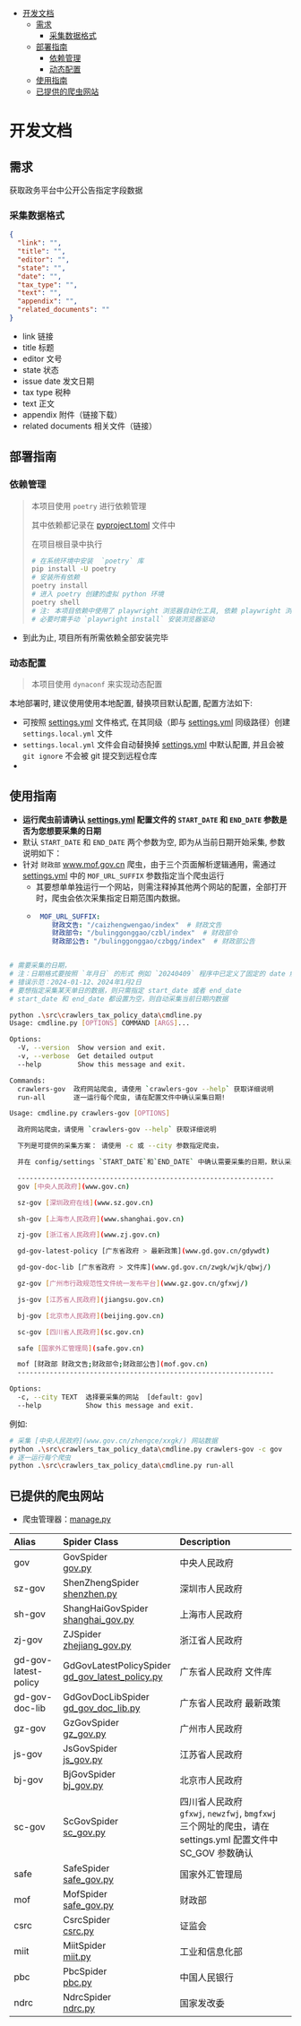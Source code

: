- [开发文档](#%E5%BC%80%E5%8F%91%E6%96%87%E6%A1%A3)
    - [需求](#%E9%9C%80%E6%B1%82)
        - [采集数据格式](#%E9%87%87%E9%9B%86%E6%95%B0%E6%8D%AE%E6%A0%BC%E5%BC%8F)
    - [部署指南](#%E9%83%A8%E7%BD%B2%E6%8C%87%E5%8D%97)
        - [依赖管理](#%E4%BE%9D%E8%B5%96%E7%AE%A1%E7%90%86)
        - [动态配置](#%E5%8A%A8%E6%80%81%E9%85%8D%E7%BD%AE)
    - [使用指南](#%E4%BD%BF%E7%94%A8%E6%8C%87%E5%8D%97)
    - [已提供的爬虫网站](#%E5%B7%B2%E6%8F%90%E4%BE%9B%E7%9A%84%E7%88%AC%E8%99%AB%E7%BD%91%E7%AB%99)

# 开发文档

## 需求

获取政务平台中公开公告指定字段数据

### 采集数据格式

```json
{
  "link": "",
  "title": "",
  "editor": "",
  "state": "",
  "date": "",
  "tax_type": "",
  "text": "",
  "appendix": "",
  "related_documents": ""
}
```

- link 链接
- title 标题
- editor 文号
- state 状态
- issue date 发文日期
- tax type 税种
- text 正文
- appendix 附件（链接下载）
- related documents 相关文件（链接）

## 部署指南

### 依赖管理

> 本项目使用 `poetry` 进行依赖管理
>
> 其中依赖都记录在 [pyproject.toml](..%2Fpyproject.toml) 文件中
>
>在项目根目录中执行
>
> ```bash
> # 在系统环境中安装  `poetry` 库
> pip install -U poetry 
> # 安装所有依赖
> poetry install
> # 进入 poetry 创建的虚拟 python 环境
> poetry shell
> # 注: 本项目依赖中使用了 playwright 浏览器自动化工具, 依赖 playwright 浏览器驱动, 
> # 必要时需手动 `playwright install` 安装浏览器驱动
> ``` 

- 到此为止, 项目所有所需依赖全部安装完毕

### 动态配置

> 本项目使用 `dynaconf` 来实现动态配置

本地部署时, 建议使用使用本地配置, 替换项目默认配置,
配置方法如下:

- 可按照 [settings.yml](..%2Fsrc%2Fcrawlers_tax_policy_data%2Fconfig%2Fsettings.yml)
  文件格式, 在其同级（即与 [settings.yml](..%2Fsrc%2Fcrawlers_tax_policy_data%2Fconfig%2Fsettings.yml)
  同级路径）创建 `settings.local.yml` 文件
- `settings.local.yml` 文件会自动替换掉 [settings.yml](..%2Fsrc%2Fcrawlers_tax_policy_data%2Fconfig%2Fsettings.yml)
  中默认配置, 并且会被 `git ignore` 不会被 git 提交到远程仓库
-

## 使用指南

- **运行爬虫前请确认 [settings.yml](..%2Fsrc%2Fcrawlers_tax_policy_data%2Fconfig%2Fsettings.yml) 配置文件的 `START_DATE`
  和 `END_DATE` 参数是否为您想要采集的日期**
- 默认 `START_DATE` 和 `END_DATE` 两个参数为空, 即为从当前日期开始采集,
  参数说明如下：
- 针对 `财政部` www.mof.gov.cn
  爬虫，由于三个页面解析逻辑通用，需通过 [settings.yml](src%2Fcrawlers_tax_policy_data%2Fconfig%2Fsettings.yml)
  中的 `MOF_URL_SUFFIX` 参数指定当个爬虫运行
    - 其要想单单独运行一个网站，则需注释掉其他两个网站的配置，全部打开时，爬虫会依次采集指定日期范围内数据。
    - ```yaml
       MOF_URL_SUFFIX:
          财政文告: "/caizhengwengao/index"  # 财政文告
          财政部令: "/bulinggonggao/czbl/index"  # 财政部令
          财政部公告: "/bulinggonggao/czbgg/index"  # 财政部公告
    ```

```yaml
# 需要采集的日期，
# 注：日期格式要按照 `年月日` 的形式 例如 `20240409` 程序中已定义了固定的 date 解析逻辑
# 错误示范：2024-01-12、2024年1月2日
# 要想指定采集某天单日的数据，则只需指定 start_date 或者 end_date
# start_date 和 end_date 都设置为空，则自动采集当前日期内数据
```

```bash
python .\src\crawlers_tax_policy_data\cmdline.py
Usage: cmdline.py [OPTIONS] COMMAND [ARGS]...

Options:
  -V, --version  Show version and exit.
  -v, --verbose  Get detailed output
  --help         Show this message and exit.

Commands:
  crawlers-gov  政府网站爬虫, 请使用 `crawlers-gov --help` 获取详细说明
  run-all       逐一运行每个爬虫, 请在配置文件中确认采集日期! 

```

```bash
Usage: cmdline.py crawlers-gov [OPTIONS]

  政府网站爬虫，请使用 `crawlers-gov --help` 获取详细说明

  下列是可提供的采集方案： 请使用 -c 或 --city 参数指定爬虫，

  并在 config/settings `START_DATE`和`END_DATE` 中确认需要采集的日期，默认采集当日的数据

  ----------------------------------------------------------------
  gov [中央人民政府](www.gov.cn)

  sz-gov [深圳政府在线](www.sz.gov.cn)

  sh-gov [上海市人民政府](www.shanghai.gov.cn)

  zj-gov [浙江省人民政府](www.zj.gov.cn)

  gd-gov-latest-policy [广东省政府 > 最新政策](www.gd.gov.cn/gdywdt)

  gd-gov-doc-lib [广东省政府 > 文件库](www.gd.gov.cn/zwgk/wjk/qbwj/)

  gz-gov [广州市行政规范性文件统一发布平台](www.gz.gov.cn/gfxwj/)

  js-gov [江苏省人民政府](jiangsu.gov.cn)

  bj-gov [北京市人民政府](beijing.gov.cn)

  sc-gov [四川省人民政府](sc.gov.cn)

  safe [国家外汇管理局](safe.gov.cn)

  mof [财政部 财政文告;财政部令;财政部公告](mof.gov.cn)
  ----------------------------------------------------------------

Options:
  -c, --city TEXT  选择要采集的网站  [default: gov]
  --help           Show this message and exit.
```

例如:

```bash
# 采集 [中央人民政府](www.gov.cn/zhengce/xxgk/) 网站数据
python .\src\crawlers_tax_policy_data\cmdline.py crawlers-gov -c gov
# 逐一运行每个爬虫
python .\src\crawlers_tax_policy_data\cmdline.py run-all
```

## 已提供的爬虫网站

- 爬虫管理器：[manage.py](src%2Fcrawlers_tax_policy_data%2Fmanage.py)

| Alias                | Spider Class                                                                                                              | Description                                                                          |
|:---------------------|:--------------------------------------------------------------------------------------------------------------------------|:-------------------------------------------------------------------------------------|
| gov                  | GovSpider               <br/>   [gov.py](src%2Fcrawlers_tax_policy_data%2Fspider%2Fgov.py)                                | 中央人民政府                                                                               |
| sz-gov               | ShenZhengSpider         <br/>[shenzhen.py](src%2Fcrawlers_tax_policy_data%2Fspider%2Fshenzhen.py)                         | 深圳市人民政府                                                                              |
| sh-gov               | ShangHaiGovSpider       <br/>[shanghai_gov.py](src%2Fcrawlers_tax_policy_data%2Fspider%2Fshanghai_gov.py)                 | 上海市人民政府                                                                              |
| zj-gov               | ZJSpider                <br/>[zhejiang_gov.py](src%2Fcrawlers_tax_policy_data%2Fspider%2Fzhejiang_gov.py)                 | 浙江省人民政府                                                                              |
| gd-gov-latest-policy | GdGovLatestPolicySpider <br/>[gd_gov_latest_policy.py](src%2Fcrawlers_tax_policy_data%2Fspider%2Fgd_gov_latest_policy.py) | 广东省人民政府  文件库                                                                         |
| gd-gov-doc-lib       | GdGovDocLibSpider       <br/>[gd_gov_doc_lib.py](src%2Fcrawlers_tax_policy_data%2Fspider%2Fgd_gov_doc_lib.py)             | 广东省人民政府 最新政策                                                                         |
| gz-gov               | GzGovSpider             <br/>[gz_gov.py](src%2Fcrawlers_tax_policy_data%2Fspider%2Fgz_gov.py)                             | 广州市人民政府                                                                              |
| js-gov               | JsGovSpider             <br/>[js_gov.py](src%2Fcrawlers_tax_policy_data%2Fspider%2Fjs_gov.py)                             | 江苏省人民政府                                                                              |
| bj-gov               | BjGovSpider             <br/>[bj_gov.py](src%2Fcrawlers_tax_policy_data%2Fspider%2Fbj_gov.py)                             | 北京市人民政府                                                                              |
| sc-gov               | ScGovSpider             <br/> [sc_gov.py](src%2Fcrawlers_tax_policy_data%2Fspider%2Fsc_gov.py)                            | 四川省人民政府 <br/>`gfxwj`, `newzfwj`, `bmgfxwj` 三个网址的爬虫，请在 settings.yml 配置文件中 SC_GOV 参数确认 |
| safe                 | SafeSpider              <br/>[safe_gov.py](src%2Fcrawlers_tax_policy_data%2Fspider%2Fsafe_gov.py)                         | 国家外汇管理局                                                                              |
| mof                  | MofSpider               <br/>[safe_gov.py](src%2Fcrawlers_tax_policy_data%2Fspider%2Fsafe_gov.py)                         | 财政部                                                                                  |
| csrc                 | CsrcSpider              <br/>[csrc.py](src%2Fcrawlers_tax_policy_data%2Fspider%2Fcsrc.py)                                 | 证监会                                                                                  |
| miit                 | MiitSpider              <br/>[miit.py](src%2Fcrawlers_tax_policy_data%2Fspider%2Fmiit.py)                                 | 工业和信息化部                                                                              |
| pbc                  | PbcSpider               <br/>[pbc.py](src%2Fcrawlers_tax_policy_data%2Fspider%2Fpbc.py)                                   | 中国人民银行                                                                               |
| ndrc                 | NdrcSpider              <br/>[ndrc.py](src%2Fcrawlers_tax_policy_data%2Fspider%2Fndrc.py)                                 | 国家发改委                                                                                |

